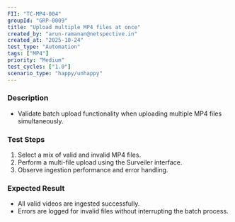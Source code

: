```yaml
---
FII: "TC-MP4-004"
groupId: "GRP-0009"
title: "Upload multiple MP4 files at once"
created_by: "arun-ramanan@netspective.in"
created_at: "2025-10-24"
test_type: "Automation"
tags: ["MP4"]
priority: "Medium"
test_cycles: ["1.0"]
scenario_type: "happy/unhappy"
---
```


### Description
- Validate batch upload functionality when uploading multiple MP4 files simultaneously.

### Test Steps
1. Select a mix of valid and invalid MP4 files.  
2. Perform a multi-file upload using the Surveiler interface.  
3. Observe ingestion performance and error handling.

### Expected Result
- All valid videos are ingested successfully.  
- Errors are logged for invalid files without interrupting the batch process.
